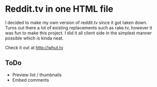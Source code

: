 # Reddit.tv in one HTML file
I decided to make my own version of reddit.tv since it got taken down. Turns out there a lot of existing replacements such as rake.tv, however it was fun to make this project. I did it all client side in the simplest manner possible which is kinda neat.

Check it out at http://whut.tv

## ToDo
* Preview list / thumbnails
* Embed comments 
